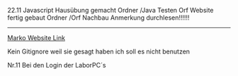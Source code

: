 22.11
Javascript Hausübung gemacht Ordner /Java Testen
Orf Website fertig gebaut Ordner /Orf Nachbau Anmerkung durchlesen!!!!!!

---

<a href="https://marko-login.netlify.app/">Marko Website Link</a>

Kein Gitignore weil sie gesagt haben ich soll es nicht benutzen

Nr.11 Bei den Login der LaborPC´s

